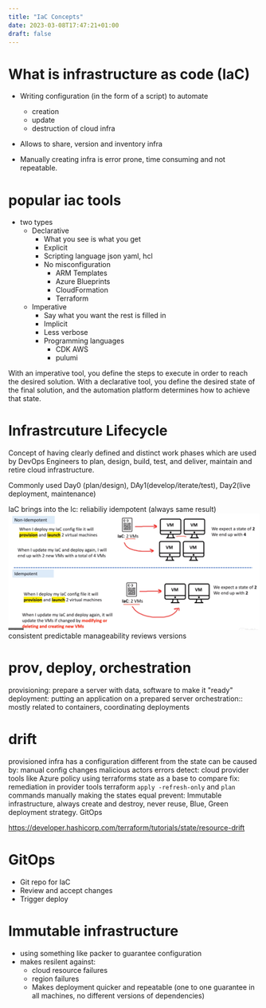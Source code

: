 ```yaml
---
title: "IaC Concepts"
date: 2023-03-08T17:47:21+01:00
draft: false
---
```


# What is infrastructure as code (IaC)
- Writing configuration (in the form of a script) to automate
  - creation
  - update
  - destruction
of cloud infra

- Allows to share, version and inventory infra

- Manually creating infra is error prone, time consuming and not repeatable. 

# popular iac tools
- two types
  - Declarative
    - What you see is what you get
    - Explicit
    - Scripting language json yaml, hcl
    - No misconfiguration
      - ARM Templates
      - Azure Blueprints
      - CloudFormation
      - Terraform
  - Imperative
    - Say what you want the rest is filled in
    - Implicit
    - Less verbose
    - Programming languages
      - CDK AWS
      - pulumi

With an imperative tool, you define the steps to execute in order to reach the desired solution. With a declarative tool, you define the desired state of the final solution, and the automation platform determines how to achieve that state.

# Infrastrcuture Lifecycle
Concept of having clearly defined and distinct work phases which are used by DevOps Engineers to plan, design, build, test, and deliver, maintain and retire cloud infrastructure.

Commonly used Day0 (plan/design), DAy1(develop/iterate/test), Day2(live deployment, maintenance)

IaC brings into the lc: 
reliabiliy
    idempotent 
        (always same result)
        ![](/images/Terraform/idempotent.png)
    consistent
    predictable
manageability
    reviews
    versions

# prov, deploy, orchestration
provisioning: prepare a server with data, software to make it "ready"
deployment: putting an application on a prepared server
orchestration:: mostly related to containers, coordinating deployments

# drift
provisioned infra has a configuration different from the state
can be caused by:
    manual config changes
    malicious actors
    errors
detect:
    cloud provider tools like Azure policy
    using terraforms state as a base to compare
fix:
    remediation in provider tools
    terraform `apply -refresh-only` and `plan` commands
    manually making the states equal
prevent:
    Immutable infrastructure, always create and destroy, never reuse, Blue, Green deployment strategy.​
    GitOps

https://developer.hashicorp.com/terraform/tutorials/state/resource-drift

# GitOps

- Git repo for IaC
- Review and accept changes
- Trigger deploy

# Immutable infrastructure

- using something like packer to guarantee configuration
- makes resilent against:
  - cloud resource failures
  - region failures
  - Makes deployment quicker and repeatable (one to one guarantee in all machines, no different versions of dependencies)